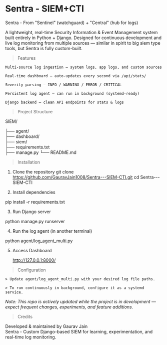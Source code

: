 # Sentra - SIEM+CTI
Sentra - From "Sentinel" (watchguard) + "Central" (hub for logs)

A lightweight, real-time Security Information & Event Management system built entirely in Python + Django.
Designed for continuous development and live log monitoring from multiple sources — similar in spirit to big siem type tools, but Sentra is fully custom-built.

> Features

    Multi-source log ingestion — system logs, app logs, and custom sources

    Real-time dashboard — auto-updates every second via /api/stats/

    Severity parsing — INFO / WARNING / ERROR / CRITICAL

    Persistent log agent — can run in background (systemd-ready)

    Django backend — clean API endpoints for stats & logs

> Project Structure

SIEM/

 ├── agent/               
 ├── dashboard/           
 ├── siem/               
 ├── requirements.txt    
 ├── manage.py
 └── README.md
 
> Installation
1. Clone the repository
git clone https://github.com/GauravJain1008/Sentra---SIEM-CTI.git
cd Sentra---SIEM-CTI

2. Install dependencies

pip install -r requirements.txt

3. Run Django server

python manage.py runserver

4. Run the log agent (in another terminal)

python agent/log_agent_multi.py

5. Access Dashboard

    http://127.0.0.1:8000/

> Configuration

    > Update agent/log_agent_multi.py with your desired log file paths.

    > To run continuously in background, configure it as a systemd service.

_*Note: This repo is actively updated while the project is in development — expect frequent changes, experiments, and feature additions.*_

> Credits

Developed & maintained by Gaurav Jain <br>
Sentra - Custom Django-based SIEM for learning, experimentation, and real-time log monitoring.
















